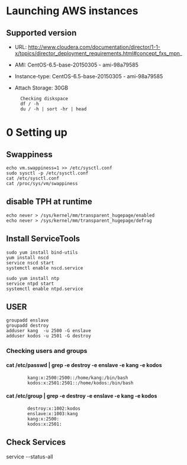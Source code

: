 # Launching AWS instances

## Supported version 
* URL: http://www.cloudera.com/documentation/director/1-1-x/topics/director_deployment_requirements.html#concept_fxs_mpn_
* AMI: CentOS-6.5-base-20150305 - ami-98a79585
* Instance-type: CentOS-6.5-base-20150305 - ami-98a79585
* Attach Storage: 30GB

        Checking diskspace 
        df / -h
        du / -h | sort -hr | head

# 0 Setting up

## Swappiness
    echo vm.swappiness=1 >> /etc/sysctl.conf
    sudo sysctl -p /etc/sysctl.conf
    cat /etc/sysctl.conf
    cat /proc/sys/vm/swappiness

## disable TPH at runtime
    echo never > /sys/kernel/mm/transparent_hugepage/enabled
    echo never > /sys/kernel/mm/transparent_hugepage/defrag

## Install ServiceTools
    sudo yum install bind-utils
    yum install nscd
    service nscd start
    systemctl enable nscd.service

    sudo yum install ntp
    service ntpd start
    systemctl enable ntpd.service

## USER

    groupadd enslave
    groupadd destroy
    adduser kang  -u 2500 -G enslave
    adduser kodos -u 2501 -G destroy

### Checking users and groups
#### cat /etc/passwd | grep -e destroy -e enslave -e kang -e kodos
            kang:x:2500:2500::/home/kang:/bin/bash
            kodos:x:2501:2501::/home/kodos:/bin/bash
    
#### cat /etc/group | grep -e destroy -e enslave -e kang -e kodos 
            destroy:x:1002:kodos
            enslave:x:1003:kang
            kang:x:2500:
            kodos:x:2501:

## Check Services
service --status-all
